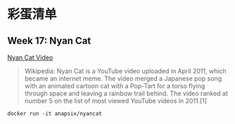 # 彩蛋清单

## Week 17: Nyan Cat
[Nyan Cat Video](https://www.youtube.com/watch?v=QH2-TGUlwu4&ab_channel=NyanCat)
> Wikipedia: Nyan Cat is a YouTube video uploaded in April 2011, which became an internet meme. The video merged a Japanese pop song with an animated cartoon cat with a Pop-Tart for a torso flying through space and leaving a rainbow trail behind. The video ranked at number 5 on the list of most viewed YouTube videos in 2011.[1]
```
docker run -it anapsix/nyancat
```
